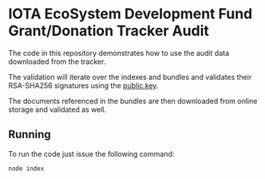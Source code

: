 # IOTA EcoSystem Development Fund Grant/Donation Tracker Audit

The code in this repository demonstrates how to use the audit data downloaded from the tracker.

The validation will iterate over the indexes and bundles and validates their RSA-SHA256 signatures using the [public.key](./public.key).

The documents referenced in the bundles are then downloaded from online storage and validated as well.

## Running

To run the code just issue the following command:

```shell
node index
```
